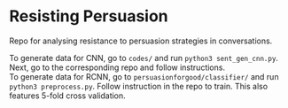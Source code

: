 # Resisting Persuasion

Repo for analysing resistance to persuasion strategies in conversations.  

To generate data for CNN, go to `codes/` and run `python3 sent_gen_cnn.py`. Next, go to the corresponding repo and follow instructions.  
To generate data for RCNN, go to `persuasionforgood/classifier/` and run `python3 preprocess.py`. Follow instruction in the repo to train. This also features 5-fold cross validation.  
